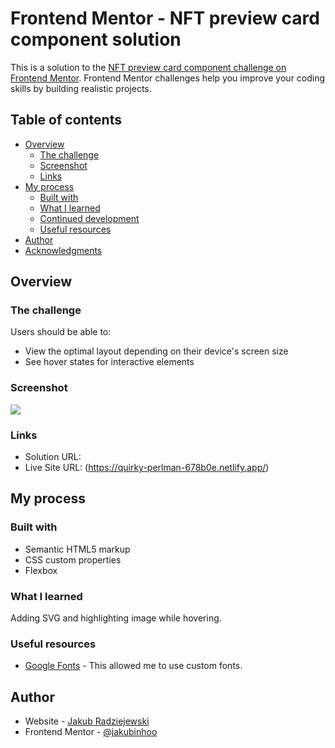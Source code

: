 # Frontend Mentor - NFT preview card component solution

This is a solution to the [NFT preview card component challenge on Frontend Mentor](https://www.frontendmentor.io/challenges/nft-preview-card-component-SbdUL_w0U). Frontend Mentor challenges help you improve your coding skills by building realistic projects. 

## Table of contents

- [Overview](#overview)
  - [The challenge](#the-challenge)
  - [Screenshot](#screenshot)
  - [Links](#links)
- [My process](#my-process)
  - [Built with](#built-with)
  - [What I learned](#what-i-learned)
  - [Continued development](#continued-development)
  - [Useful resources](#useful-resources)
- [Author](#author)
- [Acknowledgments](#acknowledgments)

## Overview

### The challenge

Users should be able to:

- View the optimal layout depending on their device's screen size
- See hover states for interactive elements

### Screenshot

![](./screenshot.jpg)

### Links

- Solution URL:
- Live Site URL: (https://quirky-perlman-678b0e.netlify.app/)

## My process

### Built with

- Semantic HTML5 markup
- CSS custom properties
- Flexbox

### What I learned

Adding SVG and highlighting image while hovering.

### Useful resources

- [Google Fonts](https://fonts.google.com/) - This allowed me to use custom fonts.

## Author

- Website - [Jakub Radziejewski](https://github.com/jakubinhoo)
- Frontend Mentor - [@jakubinhoo](https://www.frontendmentor.io/profile/jakubinhoo)
